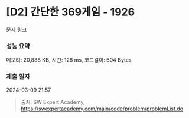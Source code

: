 # [D2] 간단한 369게임 - 1926 

[문제 링크](https://swexpertacademy.com/main/code/problem/problemDetail.do?contestProbId=AV5PTeo6AHUDFAUq) 

### 성능 요약

메모리: 20,888 KB, 시간: 128 ms, 코드길이: 604 Bytes

### 제출 일자

2024-03-09 21:57



> 출처: SW Expert Academy, https://swexpertacademy.com/main/code/problem/problemList.do